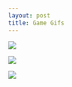```yaml
---
layout: post
title: Game Gifs
---
```

![](http://i.imgur.com/ui5OqbW.gif)

![](http://i.imgur.com/9uBWcSK.gif)

![](http://i.imgur.com/daCLUMQ.gif)
